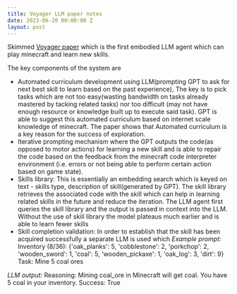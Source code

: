 ```yaml
---
title: Voyager LLM paper notes
date: 2023-06-20 00:00:00 Z
layout: post
---
```


Skimmed [Voyager paper](https://arxiv.org/pdf/2305.16291.pdf) which is the first embodied LLM agent which can play minecraft and learn new skills. 

The key components of the system are 
- Automated curriculum development using LLM(prompting GPT to ask for next best skill to learn based on the past experience),  The key is to pick tasks which are not too easy(wasting bandwidth on tasks already mastered by tacking related tasks) nor too difficult (may not have enough resource or knowledge built up to execute said task). GPT is able to suggest this automated curriculum based on internet scale knowledge of minecraft. The paper shows that Automated curriculum is a key reason for the success of exploration. 
- Iterative prompting mechanism where the GPT outputs the code(as opposed to motor actions) for learning a new skill and is able to repair the code based on the feedback from the minecraft code interpreter environment (i.e. errors or not being able to perform certain action based on game state). 
- Skills library: This is essentially an embedding search which is keyed on text - skills type, description of skill(generated by GPT). The skill library retrieves the associated code with the skill which can help in learning related skills in the future and reduce the iteration. The LLM agent first queries the skill library and the output is passed in context into the LLM. Without the use of skill library the model plateaus much earlier and is able to learn fewer skills
- Skill completion validation: In order to establish that the skill has been acquired successfully a separate LLM is used which 
*Example prompt:* 
	Inventory (8/36): {'oak_planks': 5, 'cobblestone': 2, 'porkchop': 2, 'wooden_sword': 1, 'coal': 5, 'wooden_pickaxe': 1, 'oak_log': 3, 'dirt': 9} 
Task: Mine 5 coal ores

*LLM output:*
Reasoning: Mining coal_ore in Minecraft will get coal. You have 5 coal in your inventory. Success: True
